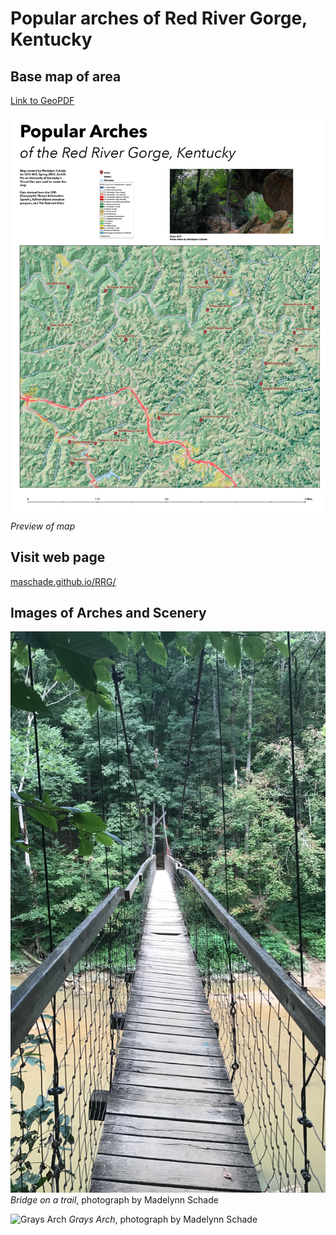 # Popular arches of Red River Gorge, Kentucky

## Base map of area

[Link to GeoPDF](basemap/RRGLayout.pdf)

![Preview of map](basemap/RRGLayout.jpg)     
*Preview of map*
 

## Visit web page

[maschade.github.io/RRG/](https://maschade.github.io/RRG/)



## Images of Arches and Scenery

![Bridge](basemap/bridge.JPG)
*Bridge on a trail*, photograph by Madelynn Schade


![Grays Arch](basemap/graysarch.JPG)
*Grays Arch*, photograph by Madelynn Schade



